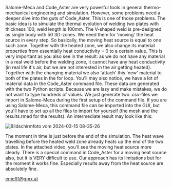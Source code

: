 Salome-Meca and Code_Aster are very powerful tools in general thermo-mechanical engineering and simulation. However, some problems need a deeper dive into the guts of Code_Aster. This is one of those problems.
The basic idea is to simulate the thermal evolution of welding two plates with thickness 100, weld length is 100mm. The V-shaped weld is pre-designed as single body with 50 3D-zones. We need them for 'moving' the
heat source in every step. So basically, the moving heat source is equal to one such zone. Together with the heated zone, we also change its material properties from essentially heat conductivity = 0 to a certain value.
This is very important as you also see in the result: as we do not have any material in a real weld before the welding zone, it cannot have any heat conductivity (in real life it's air, but we are not interested in the 
air getting heated). Together with the changing material we also 'attach' this 'new' material to both of the plates in the for loop. You'll may also notice, we have a lot of material data in the Code_Aster command file. 
These data are generated with the two Python scripts. Because we are lazy and make mistakes, we do not want to type hundreds of values. We just generate two .csv-files we import in Salome-Meca during the first setup of the 
command file. 
If you are using Salome-Meca, this command file can be imported into the GUI, but you'll have to set up all the files to import for yourself (the mesh and the results.rmed for the results). An intermediate result may look like this:

![Bildschirmfoto vom 2024-03-15 08-35-26](https://github.com/emefff/Thermal-Evolution-In-Welding-In-Code-Aster/assets/89903493/c7dc7318-2e08-4367-9b6f-26514891ac78)

The moment in time is just before the end of the simulation. The heat wave travelling before the heated weld zone already heats up the end of the two plates. In the attached video, you'll see the moving heat source more clearly.
There is a special command in Code_Aster for a moving heat source also, but it is VERY difficult to use. Our approach has its limitations but for the moment it works fine. Especially results away from the heat source are absolutely fine.

emefff@gmx.at
